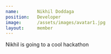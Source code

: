 ```yaml
---
name:       Nikhil Doddaga
position:   Developer
image:      /assets/images/avatar1.jpg
layout:     member
---
```

Nikhil is going to a cool hackathon
